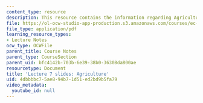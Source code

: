 ```yaml
---
content_type: resource
description: This resource contains the information regarding Agriculture.
file: https://ol-ocw-studio-app-production.s3.amazonaws.com/courses/ec-701j-d-lab-i-development-fall-2009/4dbbbbc75ae894b71d51ed2bd9b5fa79_MITEC_701JF09_lec07.pdf
file_type: application/pdf
learning_resource_types:
- Lecture Notes
ocw_type: OCWFile
parent_title: Course Notes
parent_type: CourseSection
parent_uid: bfc4142b-703b-6e39-38b0-36308da800ae
resourcetype: Document
title: 'Lecture 7 slides: Agriculture'
uid: 4dbbbbc7-5ae8-94b7-1d51-ed2bd9b5fa79
video_metadata:
  youtube_id: null
---
```

